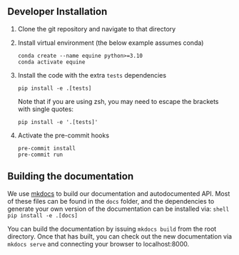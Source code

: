 

## Developer Installation 
1. Clone the git repository and navigate to that directory
    
2. Install virtual environment (the below example assumes conda)

    ```shell
    conda create --name equine python>=3.10
    conda activate equine
    ```
3. Install the code with the extra `tests` dependencies

    ```shell
    pip install -e .[tests]
    ```
    Note that if you are using zsh, you may need to escape the brackets with single quotes:
    ```shell
    pip install -e '.[tests]'
    ```

4. Activate the pre-commit hooks
    ```console
    pre-commit install
    pre-commit run
    ```

## Building the documentation
We use [mkdocs](https://www.mkdocs.org) to build our documentation and autodocumented API. 
Most of these files can be found in the `docs` folder, and the dependencies to generate
your own version of the documentation can be installed via:
    ```shell
    pip install -e .[docs]
    ```

You can build the documentation by issuing `mkdocs build` from the root directory. Once
that has built, you can check out the new documentation via `mkdocs serve` and connecting
your browser to localhost:8000.

